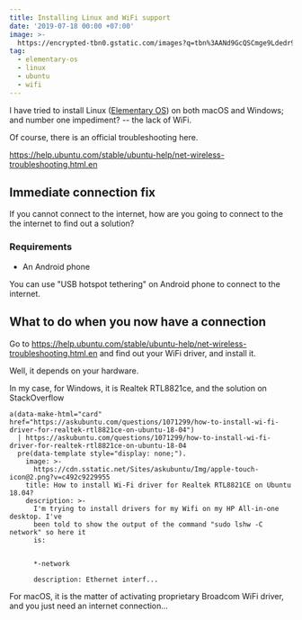 ```yaml
---
title: Installing Linux and WiFi support
date: '2019-07-18 00:00 +07:00'
image: >-
  https://encrypted-tbn0.gstatic.com/images?q=tbn%3AANd9GcQSCmge9Ldedr9lg6MVCwYCa-suHasjdnQ59YSn6_yiK-hXT6IR
tag:
  - elementary-os
  - linux
  - ubuntu
  - wifi
---
```


I have tried to install Linux ([Elementary OS](https://elementary.io/)) on both macOS and Windows; and number one impediment? -- the lack of WiFi.

Of course, there is an official troubleshooting here.

<https://help.ubuntu.com/stable/ubuntu-help/net-wireless-troubleshooting.html.en>

<!-- excerpt_separator -->

## Immediate connection fix

If you cannot connect to the internet, how are you going to connect to the the internet to find out a solution?

### Requirements

- An Android phone

You can use "USB hotspot tethering" on Android phone to connect to the internet.

## What to do when you now have a connection

Go to <https://help.ubuntu.com/stable/ubuntu-help/net-wireless-troubleshooting.html.en> and find out your WiFi driver, and install it.

Well, it depends on your hardware.

In my case, for Windows, it is Realtek RTL8821ce, and the solution on StackOverflow

```pug parsed
a(data-make-html="card" href="https://askubuntu.com/questions/1071299/how-to-install-wi-fi-driver-for-realtek-rtl8821ce-on-ubuntu-18-04")
  | https://askubuntu.com/questions/1071299/how-to-install-wi-fi-driver-for-realtek-rtl8821ce-on-ubuntu-18-04
  pre(data-template style="display: none;").
    image: >-
      https://cdn.sstatic.net/Sites/askubuntu/Img/apple-touch-icon@2.png?v=c492c9229955
    title: How to install Wi-Fi driver for Realtek RTL8821CE on Ubuntu 18.04?
    description: >-
      I'm trying to install drivers for my Wifi on my HP All-in-one desktop. I've
      been told to show the output of the command "sudo lshw -C network" so here it
      is:


      *-network

      description: Ethernet interf...
```

For macOS, it is the matter of activating proprietary Broadcom WiFi driver, and you just need an internet connection...
